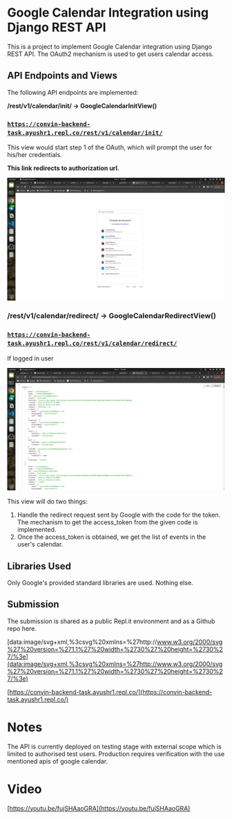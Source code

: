 # Google Calendar Integration using Django REST API

This is a project to implement Google Calendar integration using Django REST API. The OAuth2 mechanism is used to get users calendar access.

## **API Endpoints and Views**

The following API endpoints are implemented:

**/rest/v1/calendar/init/ -> GoogleCalendarInitView()**

### [`https://convin-backend-task.ayushr1.repl.co/rest/v1/calendar/init/`](https://convin-backend-task.ayushr1.repl.co/rest/v1/calendar/init/)

This view would start step 1 of the OAuth, which will prompt the user for his/her credentials.

**This link redirects to authorization url.**

![Untitled](Google%20Calendar%20Integration%20using%20Django%20REST%20API%20ef4224e90d3d48ab83756d6afba91b75/Untitled.png)

### **/rest/v1/calendar/redirect/ -> GoogleCalendarRedirectView()**

### [`https://convin-backend-task.ayushr1.repl.co/rest/v1/calendar/redirect/`](https://convin-backend-task.ayushr1.repl.co/rest/v1/calendar/redirect/)

If logged in user

![Untitled](Google%20Calendar%20Integration%20using%20Django%20REST%20API%20ef4224e90d3d48ab83756d6afba91b75/Untitled%201.png)

This view will do two things:

1. Handle the redirect request sent by Google with the code for the token. The mechanism to get the access_token from the given code is implemented.
2. Once the access_token is obtained, we get the list of events in the user's calendar.

## **Libraries Used**

Only Google's provided standard libraries are used. Nothing else.

## **Submission**

The submission is shared as a public Repl.it environment and as a Github repo here. 

[data:image/svg+xml,%3csvg%20xmlns=%27http://www.w3.org/2000/svg%27%20version=%271.1%27%20width=%2730%27%20height=%2730%27/%3e](data:image/svg+xml,%3csvg%20xmlns=%27http://www.w3.org/2000/svg%27%20version=%271.1%27%20width=%2730%27%20height=%2730%27/%3e)

[https://convin-backend-task.ayushr1.repl.co/](https://convin-backend-task.ayushr1.repl.co/)

# Notes

The API is currently deployed on testing stage with external scope which is limited to authorised test users. Production requires verification with the use mentioned apis of google calendar.

# Video

[https://youtu.be/fujSHAaoGRA](https://youtu.be/fujSHAaoGRA)